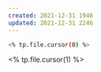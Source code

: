 ```yaml
---
created: 2021-12-31 1946
updated: 2021-12-31 2246
---
```

```bash
<% tp.file.cursor(0) %>
```
<% tp.file.cursor(1) %>